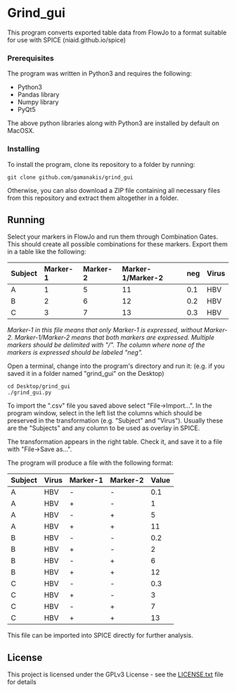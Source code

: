 # Grind\_gui

This program converts exported table data from FlowJo to a format 
suitable for use with SPICE (niaid.github.io/spice)

### Prerequisites

The program was written in Python3 and requires the following:
* Python3
* Pandas library
* Numpy library
* PyQt5

The above python libraries along with Python3 are installed by default on MacOSX.

### Installing

To install the program, clone its repository to a folder by running:

```
git clone github.com/gamanakis/grind_gui
```

Otherwise, you can also download a ZIP file containing all necessary files
from this repository and extract them altogether in a folder.

## Running

Select your markers in FlowJo and run them through Combination Gates.
This should create all possible combinations for these markers.
Export them in a table like the following:

| Subject    | Marker-1   | Marker-2   | Marker-1/Marker-2   | neg   | Virus      |
| :--------- |:-----------|:-----------|:--------------------|:------|:-----------|
| A          | 1          | 5          | 11                  | 0.1   | HBV        |
| B          | 2          | 6          | 12                  | 0.2   | HBV        |
| C          | 3          | 7          | 13                  | 0.3   | HBV        |

*Marker-1 in this file means that only Marker-1 is expressed, without Marker-2.
Marker-1/Marker-2 means that both markers are expressed. Multiple markers 
should be delimited with "/". The column where none of the markers is expressed 
should be labeled "neg".*

Open a terminal, change into the program's directory and run it:
(e.g. if you saved it in a folder named "grind\_gui" on the Desktop) 
```
cd Desktop/grind_gui
./grind_gui.py
```

To import the ".csv" file you saved above select "File-\>Import...".
In the program window, select in the left list the columns which should be 
preserved in the transformation (e.g. "Subject" and "Virus"). Usually these are 
the "Subjects" and any column to be used as overlay in SPICE.

The transformation appears in the right table. Check it, and save it to a file
with "File-\>Save as...".

The program will produce a file with the following format:

| Subject    | Virus      | Marker-1   | Marker-2   | Value   |
| :--------- |:-----------|:-----------|:-----------|:--------|
| A          | HBV        | -          | -          | 0.1     |
| A          | HBV        | +          | -          | 1       |
| A          | HBV        | -          | +          | 5       |
| A          | HBV        | +          | +          | 11      |
| B          | HBV        | -          | -          | 0.2     |
| B          | HBV        | +          | -          | 2       |
| B          | HBV        | -          | +          | 6       |
| B          | HBV        | +          | +          | 12      |
| C          | HBV        | -          | -          | 0.3     |
| C          | HBV        | +          | -          | 3       |
| C          | HBV        | -          | +          | 7       |
| C          | HBV        | +          | +          | 13      |

This file can be imported into SPICE directly for further analysis.

## License

This project is licensed under the GPLv3 License - see the [LICENSE.txt](LICENSE.txt) file for details

